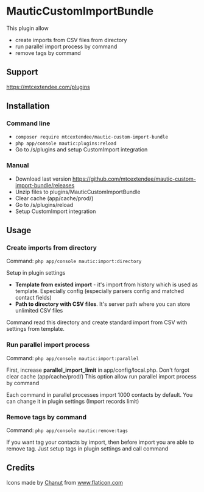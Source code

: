 # MauticCustomImportBundle

This plugin allow 

- create imports from CSV files from directory
- run parallel import process by command
- remove tags by command

## Support

https://mtcextendee.com/plugins

## Installation

### Command line
- `composer require mtcextendee/mautic-custom-import-bundle`
- `php app/console mautic:plugins:reload`
-  Go to /s/plugins and setup CustomImport integration

### Manual 
- Download last version https://github.com/mtcextendee/mautic-custom-import-bundle/releases
- Unzip files to plugins/MauticCustomImportBundle
- Clear cache (app/cache/prod/)
- Go to /s/plugins/reload
- Setup CustomImport integration

## Usage

### Create imports from directory

Command: `php app/console mautic:import:directory`

Setup in plugin settings 
- **Template from existed import** - it's import from history which is used as template. Especially config (especially parsers config and matched contact fields)
- **Path to directory with CSV files**. It's server path where you can store unlimited CSV files

Command read this directory and create standard import from CSV with settings from template.

### Run parallel import process

Command: `php app/console mautic:import:parallel`

First, increase **parallel_import_limit** in app/config/local.php. Don't forgot clear cache (app/cache/prod/)
This option allow run parallel import process by command

Each command in parallel processes import 1000 contacts by default. You can change it in plugin settings (Import records limit)

### Remove tags by command

Command: `php app/console mautic:remove:tags`

If you want tag your contacts by import, then before import you are able to remove tag.
Just setup tags in plugin settings and call command


## Credits

<div>Icons made by <a href="https://www.flaticon.com/authors/chanut" title="Chanut">Chanut</a> from <a href="https://www.flaticon.com/"                 title="Flaticon">www.flaticon.com</a>
